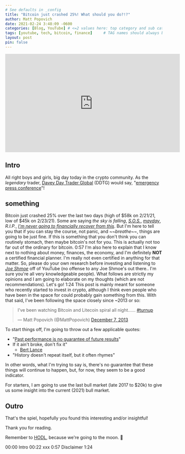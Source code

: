 ```yaml
---
# See defaults in _config
title: "Bitcoin just crashed 25%! What should you do?!?"
author: Matt Popovich
date: 2021-02-24 3:48:09 -0600
categories: [Blog, YouTube] # <=2 values here: top category and sub category
tags: [youtube, tech, bitcoin, finance]     # TAG names should always be lowercase
layout: post
pin: false
---
```


<div style="text-align:center">
<iframe width="560" height="315" 
src="https://www.youtube.com/embed/XGjModt6o4I"
frameborder="0" 
allow="accelerometer; autoplay; clipboard-write; encrypted-media; gyroscope; picture-in-picture" 
allowfullscreen></iframe>
</div>


## Intro
All right boys and girls, big day today in the crypto community. As the *legendary* trader, [Davey Day Trader Global](https://www.barstoolsports.com/shows/112/davey-day-trader) (DDTG) would say, "[emergency press conference](https://youtu.be/DEVMWo9Da44)"!

## something
Bitcoin just crashed 25% over the last two days (high of $58k on 2/21/21, low of $45k on 2/23/21). Some are saying *the sky is falling*, *[S.O.S.](https://en.wikipedia.org/wiki/SOS)*, *[mayday](https://en.wikipedia.org/wiki/Mayday)*, *R.I.P.*, *[I'm never going to financially recover from this](https://youtu.be/tH1cEtM4pbA)*. But I'm here to tell you that if you can stay the course, not panic, and \~\~*breathe*\~\~, things are going to be just fine. If this is something that you don't think you can routinely stomach, then maybe bitcoin's not for you. This is actually not too far out of the ordinary for bitcoin. 
0:57
I'm also here to explain that I know next to nothing about money, finances, the economy, and I'm definitely **NOT** a certified financial planner. I'm really not even certified in anything for that matter. So, please do your own research before investing and listening to *[Joe Shmoe](https://en.wikipedia.org/wiki/Joe_Shmoe)* off of YouTube (no offense to any Joe Shmoe's out there.. I'm sure you're all very knowledgeable people). What follows are strictly my opinions and I am going to elaborate on my thoughts (which are not recommendations). Let's go! 
1:24
This post is mainly meant for someone who recently started to invest in crypto, although I think even people who have been in the space for could probably gain something from this. With that said, I've been following the space closely since ~2013 or so:
<blockquote class="twitter-tweet"><p lang="en" dir="ltr">I&#39;ve been watching Bitcoin and Litecoin spiral all night...... <a href="https://twitter.com/hashtag/turnup?src=hash&amp;ref_src=twsrc%5Etfw">#turnup</a></p>&mdash; Matt Popovich (@MattPopovich) <a href="https://twitter.com/MattPopovich/status/409230091064180736?ref_src=twsrc%5Etfw">December 7, 2013</a></blockquote> <script async src="https://platform.twitter.com/widgets.js" charset="utf-8"></script>

To start things off, I'm going to throw out a few applicable quotes: 
- "[Past performance is no guarantee of future results](https://russellinvestments.com/us/blog/past-performance-no-guarantee-future-results)" 
- If it ain't broke, don't fix it"
  - [Bert Lance](https://en.wikipedia.org/wiki/Bert_Lance#%22If_it_ain't_broke,_don't_fix_it%22)
- "History doesn't repeat itself, but it often rhymes"

In other words, what I'm trying to say is, there's no guarantee that these things will continue to happen, but, for now, they seem to be a good indicator. 

For starters, I am going to use the last bull market (late 2017 to $20k) to give us some insight into the current (2021) bull market. 



## Outro
That's the spiel, hopefully you found this interesting and/or insightful! 

Thank you for reading.

Remember to [HODL](https://www.investopedia.com/terms/h/hodl.asp), because we're going to the moon. 🚀


00:00 Intro
00:22 xxx
0:57 Disclaimer
1:24 
